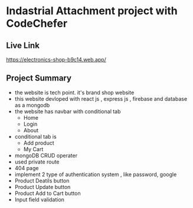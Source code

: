 # Indastrial Attachment project with CodeChefer


## Live Link
https://electronics-shop-b9c14.web.app/

## Project Summary

* the website is tech point. it's brand shop website
* this website devloped with react js , express js , firebase and database as a mongodb
* the website has navbar with conditional tab
    * Home
    * Login
    * About
* conditional tab is 
    * Add product
    * My Cart
* mongoDB CRUD operater
* used private route
* 404 page
* implement 2 type of authentication system , like password, google
* Product Deatils button 
* Product Update button 
* Product Add to Cart button 
* Input field validation
